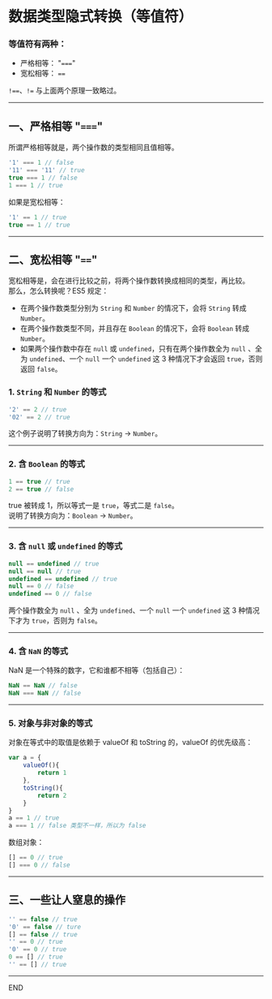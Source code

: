 # 数据类型隐式转换（等值符）

### 等值符有两种：
- 严格相等： "`===`"
- 宽松相等： `==`

`!==`、`!=` 与上面两个原理一致略过。

***

## 一、严格相等 "`===`"
所谓严格相等就是，两个操作数的类型相同且值相等。
```js
'1' === 1 // false
'11' === '11' // true 
true === 1 // false
1 === 1 // true
```
如果是宽松相等：
```js
'1' == 1 // true
true == 1 // true
```

***

## 二、宽松相等 "`==`"
宽松相等是，会在进行比较之前，将两个操作数转换成相同的类型，再比较。  
那么，怎么转换呢？ES5 规定：
- 在两个操作数类型分别为 `String` 和 `Number` 的情况下，会将 `String` 转成 `Number`。
- 在两个操作数类型不同，并且存在 `Boolean` 的情况下，会将 `Boolean` 转成 `Number`。
- 如果两个操作数中存在 `null` 或 `undefined`，只有在两个操作数全为 `null` 、全为 `undefined`、一个 `null` 一个 `undefined` 这 3 种情况下才会返回 `true`，否则返回 `false`。

### 1. `String` 和 `Number` 的等式
```js
'2' == 2 // true
'02' == 2 // true
```
这个例子说明了转换方向为：`String` -> `Number`。

***

### 2. 含 `Boolean` 的等式
```js
1 == true // true
2 == true // false
```
true 被转成 1，所以等式一是 `true`，等式二是 `false`。  
说明了转换方向为：`Boolean` -> `Number`。

***

### 3. 含 `null` 或 `undefined` 的等式
```js
null == undefined // true
null == null // true
undefined == undefined // true
null == 0 // false
undefined == 0 // false
```
两个操作数全为 `null` 、全为 `undefined`、一个 `null` 一个 `undefined` 这 3 种情况下才为 `true`，否则为 `false`。

***

### 4. 含 `NaN` 的等式
NaN 是一个特殊的数字，它和谁都不相等（包括自己）：
```js
NaN == NaN // false
NaN === NaN // false
```

***

### 5. 对象与非对象的等式
对象在等式中的取值是依赖于 valueOf 和 toString 的，valueOf 的优先级高：
```js
var a = {
    valueOf(){
        return 1
    },
    toString(){
        return 2
    }
}
a == 1 // true
a === 1 // false 类型不一样，所以为 false
```
数组对象：
```js
[] == 0 // true
[] === 0 // false
```

***

## 三、一些让人窒息的操作
```js
'' == false // true
'0' == false // ture
[] == false // true
'' == 0 // true
'0' == 0 // true
0 == [] // true
'' == [] // true
```

***

END




















